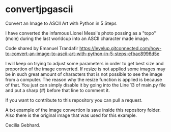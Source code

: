 # convertjpgascii
Convert an Image to ASCII Art with Python in 5 Steps

I have converted the infamous Lionel Messi's photo possing as a "topo" (mole) during the last worldcup into an ASCII character made image.

Code shared by Emanuel Trandafir
https://levelup.gitconnected.com/how-to-convert-an-image-to-ascii-art-with-python-in-5-steps-efbac8996d5e

I will keep on trying to adjust some parameters in order to get best size and proportion of the image converted. 
If resize is not applied some images may be in such great amount of characters that is not possible to see the image from a computer. 
The reason why the resize function is applied is because of that. You just can simply disable it by going into the Line 13 of main.py file 
and put a sharp (#) before that line to comment it.

If you want to contribute to this repository you can pull a request.

A txt example of the image convertion is save inside this repository folder. Also there is the original image that was used for this example.

Cecilia Gebhard.
